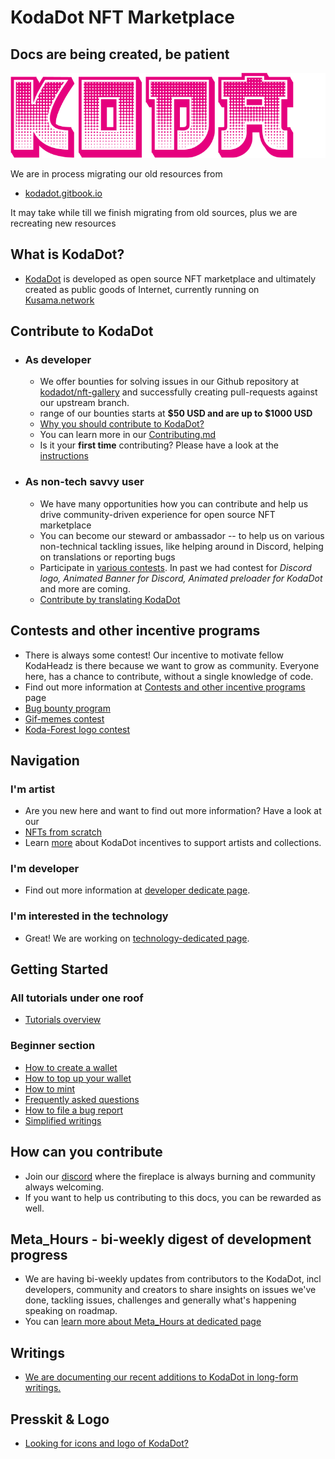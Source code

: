 # KodaDot NFT Marketplace

## Docs are being created, be patient

![KodaDot_logo_v3](./assets/KODA_v3.png)

We are in process migrating our old resources from 
- [kodadot.gitbook.io](https://kodadot.gitbook.io)

It may take while till we finish migrating from old sources, plus we are recreating new resources

## What is KodaDot?

- [KodaDot](https://kodadot.xyz) is developed as open source NFT marketplace and ultimately created as public goods of Internet, currently running on [Kusama.network](https://kusama.network)

## Contribute to KodaDot 

- ### As developer
  - We offer bounties for solving issues in our Github repository at [kodadot/nft-gallery](https://github.com/kodadot/nft-gallery/issues/) and successfully creating pull-requests against our upstream branch.
  - range of our bounties starts at **$50 USD and are up to $1000 USD**
  - [Why you should contribute to KodaDot?](developer.md)
  - You can learn more in our [Contributing.md](https://github.com/kodadot/nft-gallery/blob/main/CONTRIBUTING.md)
  - Is it your **first time** contributing? Please have a look at the [instructions](first_time.md)
 
- ### As non-tech savvy user
  - We have many opportunities how you can contribute and help us drive community-driven experience for open source NFT marketplace
  - You can become our steward or ambassador -- to help us on various non-technical tackling issues, like helping around in Discord, helping on translations or reporting bugs
  - Participate in [various contests](contests-programs.md). In past we had contest for _Discord logo, Animated Banner for Discord, Animated preloader for KodaDot_ and more are coming.
  - [Contribute by translating KodaDot](/tutorials/language-translations.md)
  
## Contests and other incentive programs
- There is always some contest! Our incentive to motivate fellow KodaHeadz is there because we want to grow as community. Everyone here, has a chance to contribute, without a single knowledge of code.
- Find out more information at [Contests and other incentive programs](contests-programs.md) page
- [Bug bounty program](contests-programs.md#bug-bounty-program)
- [Gif-memes contest](contests-programs.md#gif-meme-contest)
- [Koda-Forest logo contest](contests-programs.md#koda-forest-logo-contest)

## Navigation

### I'm artist

- Are you new here and want to find out more information? Have a look at our 
- [NFTs from scratch](how-to-make-nft.md)
- Learn [more](get_featured.md) about KodaDot incentives to support artists and collections.

### I'm developer

- Find out more information at [developer dedicate page](developer.md).

### I'm interested in the technology

- Great! We are working on [technology-dedicated page](technology.md).

## Getting Started 

### All tutorials under one roof
- [Tutorials overview](tutorial-overview.md)

### Beginner section 
- [How to create a wallet](tutorials/how-to-create-wallet.md)
- [How to top up your wallet](tutorials/how-to-top-up-wallet.md)
- [How to mint](tutorials/minting.md)
- [Frequently asked questions](FAQ.md)
- [How to file a bug report](tutorials/how-to-bug-report.md)
- [Simplified writings](simplified-writings.md)

## How can you contribute
- Join our [discord](https://discord.gg/kodadot) where the fireplace is always burning and community always welcoming. 
- If you want to help us contributing to this docs, you can be rewarded as well.

## Meta_Hours - bi-weekly digest of development progress 
- We are having bi-weekly updates from contributors to the KodaDot, incl developers, community and creators to share insights on issues we've done, tackling issues, challenges and generally what's happening speaking on roadmap. 
- You can [learn more about Meta_Hours at dedicated page](meta-hours.md)

## Writings
- [We are documenting our recent additions to KodaDot in long-form writings.](writings.md)
 
## Presskit & Logo
- [Looking for icons and logo of KodaDot?](./presskit.md)
